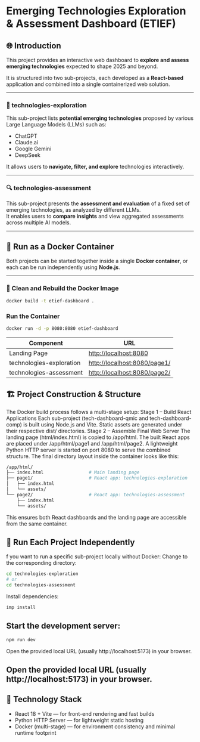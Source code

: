 # Emerging Technologies Exploration & Assessment Dashboard (ETIEF)

## 🌐 Introduction
This project provides an interactive web dashboard to **explore and assess emerging technologies** expected to shape 2025 and beyond.

It is structured into two sub-projects, each developed as a **React-based** application and combined into a single containerized web solution.

---

### 🚀 technologies-exploration
This sub-project lists **potential emerging technologies** proposed by various Large Language Models (LLMs) such as:
- ChatGPT  
- Claude.ai  
- Google Gemini  
- DeepSeek  

It allows users to **navigate, filter, and explore** technologies interactively.

---

### 🔍 technologies-assessment
This sub-project presents the **assessment and evaluation** of a fixed set of emerging technologies, as analyzed by different LLMs.  
It enables users to **compare insights** and view aggregated assessments across multiple AI models.

---

## 🐳 Run as a Docker Container

Both projects can be started together inside a single **Docker container**, or each can be run independently using **Node.js**.

---

### 🔧 Clean and Rebuild the Docker Image
```bash
docker build -t etief-dashboard .
```

### Run the Container
```bash 
docker run -d -p 8080:8080 etief-dashboard
```

| Component                | URL                                                          |
| ------------------------ | ------------------------------------------------------------ |
| Landing Page             | [http://localhost:8080](http://localhost:8080)               |
| technologies-exploration | [http://localhost:8080/page1/](http://localhost:8080/page1/) |
| technologies-assessment  | [http://localhost:8080/page2/](http://localhost:8080/page2/) |

## 🏗️ Project Construction & Structure
The Docker build process follows a multi-stage setup:
Stage 1 – Build React Applications
Each sub-project (tech-dashboard-qmic and tech-dashboard-comp) is built using Node.js and Vite.
Static assets are generated under their respective dist/ directories.
Stage 2 – Assemble Final Web Server
The landing page (html/index.html) is copied to /app/html.
The built React apps are placed under /app/html/page1 and /app/html/page2.
A lightweight Python HTTP server is started on port 8080 to serve the combined structure.
The final directory layout inside the container looks like this:

```bash
/app/html/
├── index.html                 # Main landing page
├── page1/                     # React app: technologies-exploration
│   ├── index.html
│   └── assets/
└── page2/                     # React app: technologies-assessment
    ├── index.html
    └── assets/
```
This ensures both React dashboards and the landing page are accessible from the same container.

## 🧩 Run Each Project Independently
f you want to run a specific sub-project locally without Docker:
Change to the corresponding directory:

```bash
cd technologies-exploration
# or
cd technologies-assessment
```
Install dependencies:

```bash
imp install
```

## Start the development server:
```bash
npm run dev
```

Open the provided local URL (usually http://localhost:5173) in your browser.

## Open the provided local URL (usually http://localhost:5173) in your browser.

## 🧱 Technology Stack
* React 18 + Vite — for front-end rendering and fast builds
* Python HTTP Server — for lightweight static hosting
* Docker (multi-stage) — for environment consistency and minimal runtime footprint